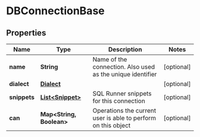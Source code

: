 # DBConnectionBase

## Properties
Name | Type | Description | Notes
------------ | ------------- | ------------- | -------------
**name** | **String** | Name of the connection. Also used as the unique identifier |  [optional]
**dialect** | [**Dialect**](Dialect.md) |  |  [optional]
**snippets** | [**List&lt;Snippet&gt;**](Snippet.md) | SQL Runner snippets for this connection |  [optional]
**can** | **Map&lt;String, Boolean&gt;** | Operations the current user is able to perform on this object |  [optional]
